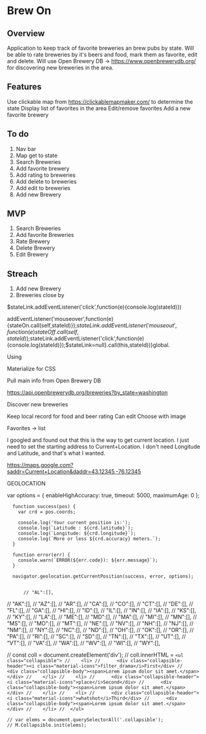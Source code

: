 # Brew On

## Overview

Application to keep track of favorite breweries an brew pubs by state. Will be able to rate breweries by it's beers and food, mark them as favorite, edit and delete. Will use Open Brewery DB -> https://www.openbrewerydb.org/ for discovering new breweries in the area.

## Features
Use clickable map from https://clickablemapmaker.com/ to determine the state
Display list of favorites in the area
Edit/remove favorites
Add a new favorite brewery

## To do
1. Nav bar
2. Map get to state
3. Search Breweries
4. Add favorite brewery
5. Add rating to breweries
6. Add delete to breweries
7. Add edit to breweries
8. Add new Brewery
 
## MVP
1. Search Breweries
2. Add favorite Breweries
3. Rate Brewery
4. Delete Brewery
5. Edit Brewery

## Streach
1. Add new Brewery
2. Breweries close by








$stateLink.addEventListener('click',function(e){console.log(stateId)})

addEventListener('mouseover',function(e){stateOn.call(self,stateId)});$stateLink.addEventListener('mouseout',function(e){stateOff.call(self,stateId)});$stateLink.addEventListener('click',function(e){console.log(stateId)});$stateLink=null}.call(this,stateId))}global.



Using 


Materialize for CSS


Pull main info from Open Brewery DB

https://api.openbrewerydb.org/breweries?by_state=washington

Discover new breweries


Keep local record for food and beer rating 
    Can edit
    Choose with image



Favorites -> list

I googled and found out that this is the way to get current location. I just need to set the starting address to Current+Location. I don't need Longitude and Latitude, and that's what I wanted.

https://maps.google.com?saddr=Current+Location&daddr=43.12345,-76.12345



GEOLOCATION

 var options = {
        enableHighAccuracy: true,
        timeout: 5000,
        maximumAge: 0
      };
      
      function success(pos) {
        var crd = pos.coords;
      
        console.log('Your current position is:');
        console.log(`Latitude : ${crd.latitude}`);
        console.log(`Longitude: ${crd.longitude}`);
        console.log(`More or less ${crd.accuracy} meters.`);
      }
      
      function error(err) {
        console.warn(`ERROR(${err.code}): ${err.message}`);
      }
      
      navigator.geolocation.getCurrentPosition(success, error, options);


          // "AL":[],
//     "AK":[],
//     "AZ":[],
//     "AR":[],
//     "CA":[],
//     "CO":[],
//     "CT":[],
//     "DE":[],
//     "FL":[],
//     "GA":[],
//     "HI":[],
//     "ID":[],
//     "IL":[],
//     "IN":[],
//     "IA":[],
//     "KS":[],
//     "KY":[],
//     "LA":[],
//     "ME":[],
//     "MD":[],
//     "MA":[],
//     "MI":[],
//     "MN":[],
//     "MS":[],
//     "MO":[],
//     "MT":[],
//     "NE":[],
//     "NV":[],
//     "NH":[],
//     "NJ":[],
//     "NM":[],
//     "NY":[],
//     "NC":[],
//     "ND":[],
//     "OH":[],
//     "OK":[],
//     "OR":[],
//     "PA":[],
//     "RI":[],
//     "SC":[],
//     "SD":[],
//     "TN":[],
//     "TX":[],
//     "UT":[],
//     "VT":[],
//     "VA":[],
//     "WA":[],
//     "WV":[],
//     "WI":[],
//     "WY":[],

//    const coll = document.createElement('div');
//    coll.innerHTML =   `<ul class="collapsible">
//    <li>
//      <div class="collapsible-header"><i class="material-icons">filter_drama</i>First</div>
//      <div class="collapsible-body"><span>Lorem ipsum dolor sit amet.</span></div>
//    </li>
//    <li>
//      <div class="collapsible-header"><i class="material-icons">place</i>Second</div>
//      <div class="collapsible-body"><span>Lorem ipsum dolor sit amet.</span></div>
//    </li>
//    <li>
//      <div class="collapsible-header"><i class="material-icons">whatshot</i>Third</div>
//      <div class="collapsible-body"><span>Lorem ipsum dolor sit amet.</span></div>
//    </li>
//  </ul>`


    // var elems = document.querySelectorAll('.collapsible');
    // M.Collapsible.init(elems);